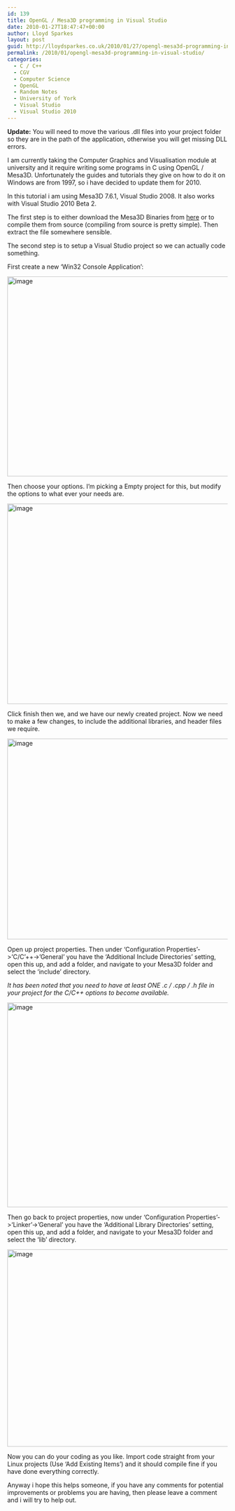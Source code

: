 ```yaml
---
id: 139
title: OpenGL / Mesa3D programming in Visual Studio
date: 2010-01-27T18:47:47+00:00
author: Lloyd Sparkes
layout: post
guid: http://lloydsparkes.co.uk/2010/01/27/opengl-mesa3d-programming-in-visual-studio/
permalink: /2010/01/opengl-mesa3d-programming-in-visual-studio/
categories:
  - C / C++
  - CGV
  - Computer Science
  - OpenGL
  - Random Notes
  - University of York
  - Visual Studio
  - Visual Studio 2010
---
```

**Update:** You will need to move the various .dll files into your project folder so they are in the path of the application, otherwise you will get missing DLL errors.

I am currently taking the Computer Graphics and Visualisation module at university and it require writing some programs in C using OpenGL / Mesa3D. Unfortunately the guides and tutorials they give on how to do it on Windows are from 1997, so i have decided to update them for 2010.

In this tutorial i am using Mesa3D 7.6.1, Visual Studio 2008. It also works with Visual Studio 2010 Beta 2.

The first step is to either download the Mesa3D Binaries from [here](http://blog.lloydsparkes.co.uk/files/Mesa3D.zip) or to compile them from source (compiling from source is pretty simple). Then extract the file somewhere sensible.

The second step is to setup a Visual Studio project so we can actually code something.

First create a new ‘Win32 Console Application’:

[<img style="display: inline; border: 0px;" title="image" src="http://blog.lloydsparkes.co.uk/wp-content/uploads/2010/01/image_thumb.png" border="0" alt="image" width="644" height="456" />](http://blog.lloydsparkes.co.uk/wp-content/uploads/2010/01/image.png)

Then choose your options. I’m picking a Empty project for this, but modify the options to what ever your needs are.

[<img style="display: inline; border: 0px;" title="image" src="http://blog.lloydsparkes.co.uk/wp-content/uploads/2010/01/image_thumb1.png" border="0" alt="image" width="644" height="457" />](http://blog.lloydsparkes.co.uk/wp-content/uploads/2010/01/image1.png)

Click finish then we, and we have our newly created project. Now we need to make a few changes, to include the additional libraries, and header files we require.

[<img style="display: inline; border: 0px;" title="image" src="http://blog.lloydsparkes.co.uk/wp-content/uploads/2010/01/image_thumb2.png" border="0" alt="image" width="644" height="458" />](http://blog.lloydsparkes.co.uk/wp-content/uploads/2010/01/image2.png)

Open up project properties. Then under ‘Configuration Properties’->‘C/C’++->’General’ you have the ‘Additional Include Directories’ setting, open this up, and add a folder, and navigate to your Mesa3D folder and select the ‘include’ directory.

_It has been noted that you need to have at least ONE .c / .cpp / .h file in your project for the C/C++ options to become available._

[<img style="display: inline; border: 0px;" title="image" src="http://blog.lloydsparkes.co.uk/wp-content/uploads/2010/01/image_thumb3.png" border="0" alt="image" width="644" height="467" />](http://blog.lloydsparkes.co.uk/wp-content/uploads/2010/01/image3.png)

Then go back to project properties, now under ‘Configuration Properties’->‘Linker’->’General’ you have the ‘Additional Library Directories’ setting, open this up, and add a folder, and navigate to your Mesa3D folder and select the ‘lib’ directory.

[<img style="display: inline; border: 0px;" title="image" src="http://blog.lloydsparkes.co.uk/wp-content/uploads/2010/01/image_thumb4.png" border="0" alt="image" width="644" height="450" />](http://blog.lloydsparkes.co.uk/wp-content/uploads/2010/01/image4.png)

Now you can do your coding as you like. Import code straight from your Linux projects (Use ‘Add Existing Items’) and it should compile fine if you have done everything correctly.

Anyway i hope this helps someone, if you have any comments for potential improvements or problems you are having, then please leave a comment and i will try to help out.